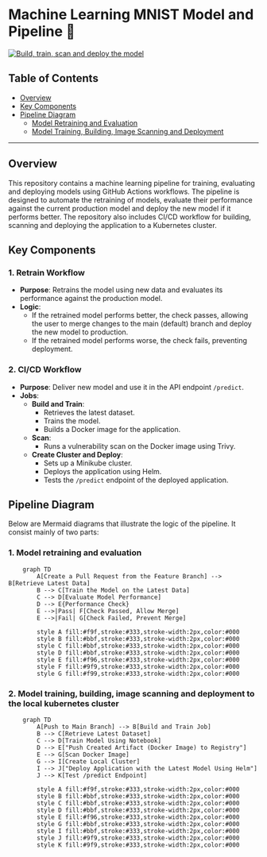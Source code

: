 # Machine Learning MNIST Model and Pipeline 🚀

[![Build, train, scan and deploy the model](https://github.com/kalined/ml-model-infra-task/actions/workflows/cicd.yml/badge.svg)](https://github.com/kalined/ml-model-infra-task/actions/workflows/cicd.yml)

## Table of Contents
- [Overview](#overview)
- [Key Components](#key-components)
- [Pipeline Diagram](#pipeline-diagram)
  - [Model Retraining and Evaluation](#1-model-retraining-and-evaluation)
  - [Model Training, Building, Image Scanning and Deployment](#2-model-training-building-image-scanning-and-deployment-to-the-local-kubernetes-cluster)

---

## Overview

This repository contains a machine learning pipeline for training, evaluating and deploying models using GitHub Actions workflows. The pipeline is designed to automate the retraining of models, evaluate their performance against the current production model and deploy the new model if it performs better. The repository also includes CI/CD workflow for building, scanning and deploying the application to a Kubernetes cluster.

## Key Components

### **1. Retrain Workflow**
- **Purpose**: Retrains the model using new data and evaluates its performance against the production model.
- **Logic**:
  - If the retrained model performs better, the check passes, allowing the user to merge changes to the main (default) branch and deploy the new model to production.
  - If the retrained model performs worse, the check fails, preventing deployment.

### **2. CI/CD Workflow**
- **Purpose**: Deliver new model and use it in the API endpoint `/predict`.
- **Jobs**:
  - **Build and Train**:
    - Retrieves the latest dataset.
    - Trains the model.
    - Builds a Docker image for the application.
  - **Scan**:
    - Runs a vulnerability scan on the Docker image using Trivy.
  - **Create Cluster and Deploy**:
    - Sets up a Minikube cluster.
    - Deploys the application using Helm.
    - Tests the `/predict` endpoint of the deployed application.


## Pipeline Diagram

Below are Mermaid diagrams that illustrate the logic of the pipeline. It consist mainly of two parts:

### **1. Model retraining and evaluation**

```mermaid
    graph TD
        A[Create a Pull Request from the Feature Branch] --> B[Retrieve Latest Data]
        B --> C[Train the Model on the Latest Data]
        C --> D[Evaluate Model Performance]
        D --> E{Performance Check}
        E -->|Pass| F[Check Passed, Allow Merge]
        E -->|Fail| G[Check Failed, Prevent Merge]

        style A fill:#f9f,stroke:#333,stroke-width:2px,color:#000
        style B fill:#bbf,stroke:#333,stroke-width:2px,color:#000
        style C fill:#bbf,stroke:#333,stroke-width:2px,color:#000
        style D fill:#bbf,stroke:#333,stroke-width:2px,color:#000
        style E fill:#f96,stroke:#333,stroke-width:2px,color:#000
        style F fill:#9f9,stroke:#333,stroke-width:2px,color:#000
        style G fill:#f99,stroke:#333,stroke-width:2px,color:#000
```

### **2. Model training, building, image scanning and deployment to the local kubernetes cluster**

```mermaid
    graph TD
        A[Push to Main Branch] --> B[Build and Train Job]
        B --> C[Retrieve Latest Dataset]
        C --> D[Train Model Using Notebook]
        D --> E["Push Created Artifact (Docker Image) to Registry"]
        E --> G[Scan Docker Image]
        G --> I[Create Local Cluster]
        I --> J["Deploy Application with the Latest Model Using Helm"]
        J --> K[Test /predict Endpoint]

        style A fill:#f9f,stroke:#333,stroke-width:2px,color:#000
        style B fill:#bbf,stroke:#333,stroke-width:2px,color:#000
        style C fill:#bbf,stroke:#333,stroke-width:2px,color:#000
        style D fill:#bbf,stroke:#333,stroke-width:2px,color:#000
        style E fill:#f96,stroke:#333,stroke-width:2px,color:#000
        style G fill:#bbf,stroke:#333,stroke-width:2px,color:#000
        style I fill:#bbf,stroke:#333,stroke-width:2px,color:#000
        style J fill:#9f9,stroke:#333,stroke-width:2px,color:#000
        style K fill:#9f9,stroke:#333,stroke-width:2px,color:#000
```